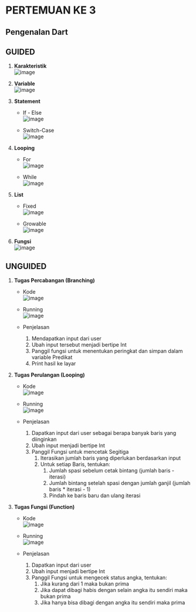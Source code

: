 # PERTEMUAN KE 3

## Pengenalan Dart

## GUIDED

1. **Karakteristik**\
  ![image](https://github.com/user-attachments/assets/2191a995-9774-4db0-9089-426b08095512)

2. **Variable**\
  ![image](https://github.com/user-attachments/assets/96f21a49-8aaa-46e9-ba75-a4f7984c8962)

3. **Statement**

   - If - Else\
  ![image](https://github.com/user-attachments/assets/05147187-1ac4-48e8-b067-a049f755e5a6)

   - Switch-Case\
  ![image](https://github.com/user-attachments/assets/e5f7f989-cc40-4d89-aec0-aa72f0055fb6)

4. **Looping**

   - For\
  ![image](https://github.com/user-attachments/assets/443bdb17-9780-44e3-8af3-4719b751405e)

   - While\
  ![image](https://github.com/user-attachments/assets/be8ebe32-a025-45a6-9f46-6257a0ed0e91)

5. **List**

   - Fixed\
  ![image](https://github.com/user-attachments/assets/ff692a42-4c4a-4fda-a2b9-cc5520804e66)

   - Growable\
  ![image](https://github.com/user-attachments/assets/087a118e-336d-4219-bebd-13d7b61df2ad)

6. **Fungsi**\
  ![image](https://github.com/user-attachments/assets/5b731351-53c1-47c5-a80b-c512e1781897)

## UNGUIDED

1. **Tugas Percabangan (Branching)**
   - Kode\
   ![image](https://github.com/user-attachments/assets/13960903-5786-4246-ace2-802ea1add7b9)

   - Running\
  ![image](https://github.com/user-attachments/assets/bc5e1fa0-028d-4895-a99a-7c348910ccf7)

   - Penjelasan
     1. Mendapatkan input dari user
     2. Ubah input tersebut menjadi bertipe Int
     3. Panggil fungsi untuk menentukan peringkat dan simpan dalam variable Predikat
     4. Print hasil ke layar

2. **Tugas Perulangan (Looping)**
   - Kode\
    ![image](https://github.com/user-attachments/assets/83fd9572-d7aa-43c7-9656-0d02d26fa7d3)

   - Running\
   ![image](https://github.com/user-attachments/assets/c502677e-aa28-4d7a-9652-05e4d66cf551)

   - Penjelasan
     1. Dapatkan input dari user sebagai berapa banyak baris yang diinginkan
     2. Ubah input menjadi bertipe Int
     3. Panggil Fungsi untuk mencetak Segitiga
        1. Iterasikan jumlah baris yang diperlukan berdasarkan input
        2. Untuk setiap Baris, tentukan:
           1. Jumlah spasi sebelum cetak bintang (jumlah baris - iterasi)
           2. Jumlah bintang setelah spasi dengan jumlah ganjil (jumlah baris * iterasi - 1)
           3. Pindah ke baris baru dan ulang iterasi

3. **Tugas Fungsi (Function)**
   - Kode\
   ![image](https://github.com/user-attachments/assets/98d75819-8a65-4145-9242-bb935d9fecb4)

   - Running\
   ![image](https://github.com/user-attachments/assets/62dfd248-86da-4409-bee2-099f1db4e5e7)

   - Penjelasan
       1. Dapatkan input dari user
       2. Ubah input menjadi bertipe Int
       3. Panggil Fungsi untuk mengecek status angka, tentukan:
          1. Jika kurang dari 1 maka bukan prima
          2. Jika dapat dibagi habis dengan selain angka itu sendiri maka bukan prima
          3. Jika hanya bisa dibagi dengan angka itu sendiri maka prima
